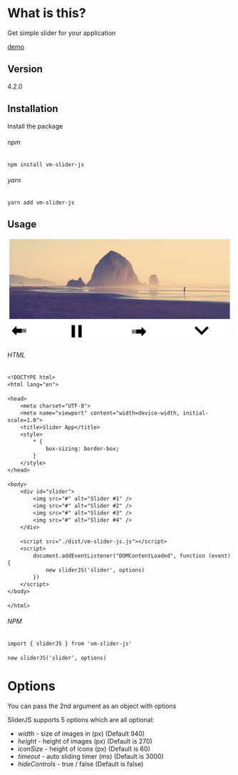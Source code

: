 # What is this?

Get simple slider for your application

[demo](https://esaxco.github.io/slider-javascript/)

## Version
4.2.0

## Installation

Install the package 

###### npm 

```
npm install vm-slider-js
```

###### yarn 

```
yarn add vm-slider-js
```




## Usage

<p align="center">
    <a href="https://github.com/EsaxCO/slider-javascript"><img width="740" src="https://github.com/EsaxCO/slider-javascript/blob/master/example/screenshots/slider.png?sanitize=true" ></a>
</p>


###### HTML
```
<!DOCTYPE html>
<html lang="en">

<head>
    <meta charset="UTF-8">
    <meta name="viewport" content="width=device-width, initial-scale=1.0">
    <title>Slider App</title>
    <style>
        * {
            box-sizing: border-box;
        }
    </style>
</head>

<body>
    <div id="slider">
        <img src="#" alt="Slider #1" />
        <img src="#" alt="Slider #2" />
        <img src="#" alt="Slider #3" />
        <img src="#" alt="Slider #4" />
    </div>

    <script src="./dist/vm-slider-js.js"></script>
    <script>
        document.addEventListener("DOMContentLoaded", function (event) {
            new sliderJS('slider', options)
        })
    </script>
</body>

</html>
```

###### NPM

```
import { sliderJS } from 'vm-slider-js'

new sliderJS('slider', options)
```

# Options

You can pass the 2nd argument as an object with options

SliderJS supports 5 options which are all optional:

-   _width_ - size of images in (px) (Default 940)
-   _height_ - height of images (px) (Default is 270)
-   _iconSize_ - height of icons (px) (Default is 60)
-   _timeout_ - auto sliding timer (ms) (Default is 3000)
-   _hideControls_ - true / false (Default is false)
